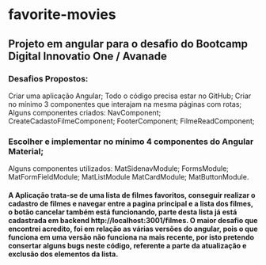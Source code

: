 # favorite-movies
## Projeto em angular para o desafio do Bootcamp Digital Innovatio One / Avanade

### Desafios Propostos:
Criar uma aplicação Angular;
Todo o código precisa estar no GitHub;
Criar no mínimo 3 componentes que interajam na mesma páginas com rotas;
Alguns componentes criados:
NavComponent;
CreateCadastoFilmeComponent;
FooterComponent;
FilmeReadComponent;

### Escolher e implementar no mínimo 4 componentes do Angular Material;
Alguns componentes utilizados:
MatSidenavModule;
FormsModule;
MatFormFieldModule;
MatListModule
MatCardModule;
MatButtonModule.

#### A Aplicação trata-se de uma lista de filmes favoritos, conseguir realizar o cadastro de filmes e navegar entre a pagina principal e a lista dos filmes, o botão cancelar também está funcionando, parte desta lista já está cadastrada em backend http://localhost:3001/filmes. O maior desafio que encontrei acredito, foi em relação as várias versões do angular, pois o que funciona em uma versão não funciona na mais recente, por isto pretendo consertar alguns bugs neste código, referente a parte da atualização e exclusão dos elementos da lista.

